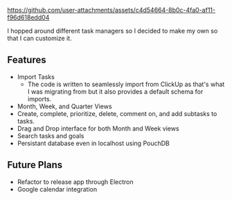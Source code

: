 https://github.com/user-attachments/assets/c4d54664-8b0c-4fa0-af11-f96d618edd04

I hopped around different task managers so I decided to make my own so that I can customize it.

## Features
- Import Tasks
  - The code is written to seamlessly import from ClickUp as that's what I was migrating from but it also provides a default schema for imports.
- Month, Week, and Quarter Views
- Create, complete, prioritize, delete, comment on, and add subtasks to tasks.
- Drag and Drop interface for both Month and Week views
- Search tasks and goals
- Persistant database even in localhost using PouchDB 

## Future Plans
- Refactor to release app through Electron
- Google calendar integration
